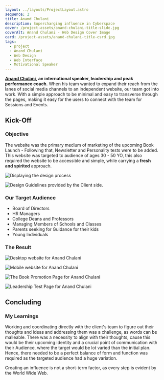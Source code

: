 ```yaml
---
layout: ../layouts/ProjectLayout.astro
sequence: 2
title: Anand Chulani
description: Supercharging influence in Cyberspace
cover: /project-assets/anand-chulani-title-slide.jpg
coverAlt: Anand Chulani - Web Design Cover Image
card: /project-assets/anand-chulani-title-csrd.jpg
tags:
  - project
  - Anand Chulani
  - Web Design
  - Web Interface
  - Motivational Speaker
---
```

**[Anand Chulani](https://www.anandchulani.com/), an international speaker, leadership and peak performance coach.** When his team wanted to expand their reach from the lanes of social media channels to an independent website, our team got into work. With a simple approach to be minimal and easy to transverse through the pages, making it easy for the users to connect with the team for Sessions and Events.

## Kick-Off

### Objective

The website was the primary medium of marketing of the upcoming Book Launch - Following that, Newsletter and Personality tests were to be added. This website was targeted to audience of ages 30 - 50 YO, this also required the website to be accessible and simple, while carrying a **fresh and spirited** approach.

![Displaying the design process](/project-assets/anand-chulani-process-slide.jpg "The Design Process for Anand Chulani")

![Design Guidelines provided by the Client side.](/project-assets/anand-chulani-brand-guide-slide.jpg "Anand Chulani - Design Guidelines")

### Our Target Audience

* Board of Directors
* HR Managers
* College Deans and Professors
* Managing Members of Schools and Classes
* Parents seeking for Guidance for their kids
* Young Individuals

### The Result

![Desktop website for Anand Chulani](/project-assets/anand-chulani-desktop-page.jpg "Desktop website for Anand Chulani")

![Mobile website for Anand Chulani](/project-assets/anand-chulani-mobile-page.jpg "Mobile website for Anand Chulani")

![The Book Promotion Page for Anand Chulani](/project-assets/anand-chulani-book-promotion-page.jpg "The Book Promotion Page for Anand Chulani")

![Leadership Test Page for Anand Chulani](/project-assets/anand-chulani-leadership-test.jpg "Leadership Test Page for Anand Chulani")

## Concluding

### My Learnings

Working and coordinating directly with the client's team to figure out their thoughts and ideas and addressing them was a challenge, as words can be malleable. There was a necessity to align with their thoughts, cause this would be their upcoming identity and a crucial point of communication with their Audience, where the target would be lot varied than the initial plan. Hence, there needed to be a perfect balance of form and function was required as the targeted audience had a huge variation.

Creating an influence is not a short-term factor, as every step is evident by the World Wide Web.